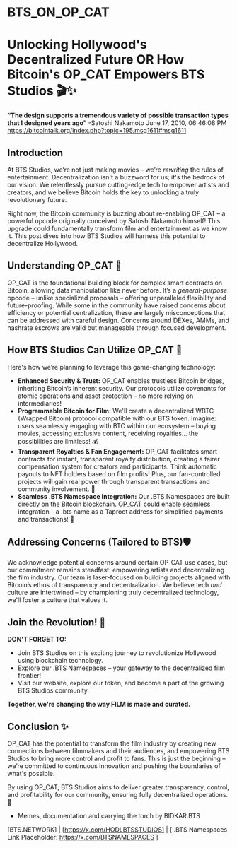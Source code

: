 # BTS_ON_OP_CAT

# Unlocking Hollywood's Decentralized Future OR How Bitcoin's OP_CAT Empowers BTS Studios 🎬✨

**“The design supports a tremendous variety of possible transaction types that I designed years ago”**
-Satoshi Nakamoto June 17, 2010, 06:46:08 PM
https://bitcointalk.org/index.php?topic=195.msg1611#msg1611

## Introduction

At BTS Studios, we’re not just making movies – we’re *rewriting* the rules of entertainment. Decentralization isn't a buzzword for us; it's the bedrock of our vision. We relentlessly pursue cutting-edge tech to empower artists and creators, and we believe Bitcoin holds the key to unlocking a truly revolutionary future. 

Right now, the Bitcoin community is buzzing about re-enabling OP_CAT – a powerful opcode originally conceived by Satoshi Nakamoto himself! This upgrade could fundamentally transform film and entertainment as we know it. This post dives into how BTS Studios will harness this potential to decentralize Hollywood.

## Understanding OP_CAT 🧠

OP_CAT is the foundational building block for complex smart contracts on Bitcoin, allowing data manipulation like never before. It’s a *general-purpose* opcode – unlike specialized proposals – offering unparalleled flexibility and future-proofing.  While some in the community have raised concerns about efficiency or potential centralization, these are largely misconceptions that can be addressed with careful design. Concerns around DEXes, AMMs, and hashrate escrows are valid but manageable through focused development.

## How BTS Studios Can Utilize OP_CAT 🚀

Here's how we’re planning to leverage this game-changing technology:

*   **Enhanced Security & Trust:**  OP_CAT enables trustless Bitcoin bridges, inheriting Bitcoin’s inherent security. Our protocols utilize covenants for atomic operations and asset protection – no more relying on intermediaries!
*   **Programmable Bitcoin for Film:** We'll create a decentralized WBTC (Wrapped Bitcoin) protocol compatible with our BTS token. Imagine: users seamlessly engaging with BTC within our ecosystem – buying movies, accessing exclusive content, receiving royalties… the possibilities are limitless! 💰
*   **Transparent Royalties & Fan Engagement:** OP_CAT facilitates smart contracts for instant, transparent royalty distribution, creating a fairer compensation system for creators and participants. Think automatic payouts to NFT holders based on film profits! Plus, our fan-controlled projects will gain real power through transparent transactions and community involvement. 🤝
*   **Seamless .BTS Namespace Integration:** Our .BTS Namespaces are built directly on the Bitcoin blockchain. OP_CAT could enable seamless integration – a .bts name as a Taproot address for simplified payments and transactions! 🔗


## Addressing Concerns (Tailored to BTS)🛡️

We acknowledge potential concerns around certain OP_CAT use cases, but our commitment remains steadfast: empowering artists and decentralizing the film industry. Our team is laser-focused on building projects aligned with Bitcoin’s ethos of transparency and decentralization. We believe tech *and* culture are intertwined – by championing truly decentralized technology, we'll foster a culture that values it.

## Join the Revolution! 🌟

**DON'T FORGET TO:**

*   Join BTS Studios on this exciting journey to revolutionize Hollywood using blockchain technology.
*   Explore our .BTS Namespaces – your gateway to the decentralized film frontier!
*   Visit our website, explore our token, and become a part of the growing BTS Studios community. 

**Together, we're changing the way FILM is made and curated.**



## Conclusion ✨

OP_CAT has the potential to transform the film industry by creating new connections between filmmakers and their audiences, and empowering BTS Studios to bring more control and profit to fans. This is just the beginning – we’re committed to continuous innovation and pushing the boundaries of what's possible. 

By using OP_CAT, BTS Studios aims to deliver greater transparency, control, and profitability for our community, ensuring fully decentralized operations. 🚀

   - Memes, documentation and carrying the torch by BIDKAR.BTS

[BTS.NETWORK]  | [https://x.com/HODLBTSSTUDIOS] | [ .BTS Namespaces Link Placeholder: https://x.com/BTSNAMESPACES ]

